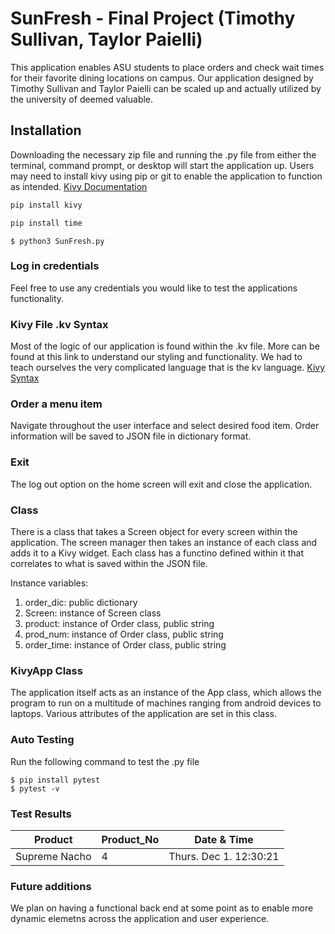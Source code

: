 # SunFresh - Final Project (Timothy Sullivan, Taylor Paielli)

This application enables ASU students to place orders and check wait times for their favorite dining locations on campus.
Our application designed by Timothy Sullivan and Taylor Paielli can be scaled up and actually utilized by the university of deemed valuable.

## Installation

Downloading the necessary zip file and running the .py file from either the terminal, command prompt, or desktop will start the application up.
Users may need to install kivy using pip or git to enable the application to function as intended.
[Kivy Documentation](https://kivy.org)

```bash
pip install kivy
```

```bash
pip install time
```


```shell
$ python3 SunFresh.py
```

### Log in credentials

Feel free to use any credentials you would like to test the applications functionality.

### Kivy File .kv Syntax

Most of the logic of our application is found within the .kv file. More can be found at this link to understand our styling and functionality. We had to teach ourselves the very complicated language that is the kv language.
[Kivy Syntax](https://kivy.org/doc/stable/guide/lang.html)

### Order a menu item

Navigate throughout the user interface and select desired food item. Order information will be saved to JSON file in dictionary format.

### Exit 

The log out option on the home screen will exit and close the application.

### Class

There is a class that takes a Screen object for every screen within the application. The screen manager then takes an instance of each class and adds it to a Kivy widget. Each class has a functino defined within it that correlates to what is saved within the JSON file. 

Instance variables:
1. order_dic: public dictionary
2. Screen: instance of Screen class
3. product: instance of Order class, public string
4. prod_num: instance of Order class, public string 
5. order_time: instance of Order class, public string


### KivyApp Class

The application itself acts as an instance of the App class, which allows the program to run on a multitude of machines ranging from android devices to laptops. Various attributes of the application are set in this class. 

### Auto Testing

Run the following command to test the .py file
```shell
$ pip install pytest
$ pytest -v
```

### Test Results

| Product       | Product_No | Date & Time              |
|---------------|------------|--------------------------|
| Supreme Nacho | 4          | Thurs. Dec 1. 12:30:21   |


### Future additions
We plan on having a functional back end at some point as to enable more dynamic elemetns across the application and user experience. 